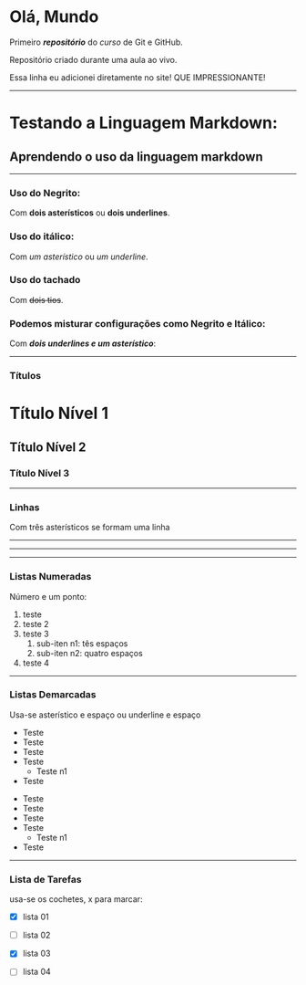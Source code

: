 # Olá, Mundo
 Primeiro ***repositório*** do *curso* de Git e GitHub.

 Repositório criado durante uma aula ao vivo.

Essa linha eu adicionei diretamente no site! QUE IMPRESSIONANTE!

*** 
# Testando a Linguagem Markdown:
## Aprendendo o uso da linguagem markdown
***
### Uso do **Negrito**:
Com **dois asterísticos** ou __dois underlines__.
### Uso do itálico:
Com *um asterístico* ou _um underline_.
### Uso do tachado
Com ~~dois tios~~.
### Podemos misturar configurações como Negrito e Itálico:
Com __*dois underlines e um asterístico*__:
***
### Títulos

# Título Nível 1
## Título Nível 2
### Título Nível 3

***
### Linhas
Com três asterísticos se formam uma linha

***
***
***
### Listas Numeradas
Número e um ponto:
1. teste
1. teste 2
1. teste 3
   1. sub-iten n1: tês espaços
    1. sub-iten n2: quatro espaços
1. teste 4
***
### Listas Demarcadas
Usa-se asterístico e espaço ou underline e espaço

* Teste
* Teste
* Teste
* Teste
   * Teste n1
* Teste

- Teste
- Teste
- Teste
- Teste
   - Teste n1
- Teste

***
### Lista de Tarefas
usa-se os cochetes, x para marcar:
- [x] lista 01
- [ ] lista 02
- [x] lista 03
- [ ] lista 04

